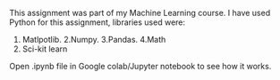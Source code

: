 This assignment was part of my Machine Learning course. I have used Python for this assignment, libraries used were:
1. Matlpotlib.
2.Numpy.
3.Pandas.
4.Math
5. Sci-kit learn

Open .ipynb file in Google colab/Jupyter notebook to see how it works.
